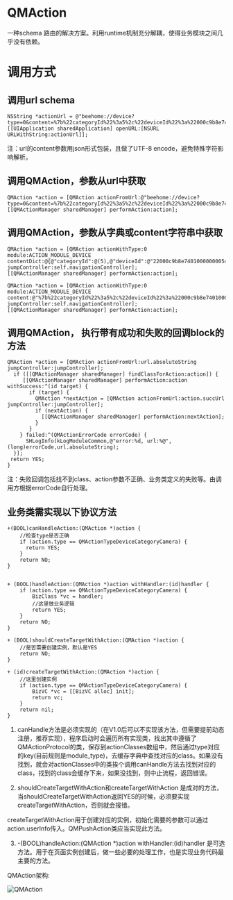 QMAction
=========
一种schema 路由的解决方案。利用runtime机制充分解耦，使得业务模块之间几乎没有依赖。

调用方式
=======
调用url schema 
---------------
    NSString *actionUrl = @"beehome://device?type=0&content=%7b%22categoryId%22%3a5%2c%22deviceId%22%3a%22000c9b8e74010000000054c415b9c1a4%22%7d";
    [[UIApplication sharedApplication] openURL:[NSURL URLWithString:actionUrl]];

注：url的content参数用json形式包装，且做了UTF-8 encode，避免特殊字符影响解析。

调用QMAction，参数从url中获取
------------------------
    QMAction *action = [QMAction actionFromUrl:@"beehome://device? type=0&content=%7b%22categoryId%22%3a5%2c%22deviceId%22%3a%22000c9b8e74010000000054c415b9c1a4%22%7d"];
    [[QMActionManager sharedManager] performAction:action];

调用QMAction，参数从字典或content字符串中获取
-----
    QMAction *action = [QMAction actionWithType:0 module:ACTION_MODULE_DEVICE contentDict:@{@"categoryId":@(5),@"deviceId":@"22000c9b8e74010000000054c415b9c1a4"} jumpController:self.navigationController];
    [[QMActionManager sharedManager] performAction:action];
    
    QMAction *action = [QMAction actionWithType:0 module:ACTION_MODULE_DEVICE content:@"%7b%22categoryId%22%3a5%2c%22deviceId%22%3a%22000c9b8e74010000000054c415b9c1a4%22%7d" jumpController:self.navigationController];
    [[QMActionManager sharedManager] performAction:action];

调用QMAction， 执行带有成功和失败的回调block的方法
---------
    QMAction *action = [QMAction actionFromUrl:url.absoluteString jumpController:jumpController];
      if ([[QMActionManager sharedManager] findClassForAction:action]) {
         [[QMActionManager sharedManager] performAction:action withSuccess:^(id target) {
           if (target) {
             QMAction *nextAction = [QMAction actionFromUrl:action.succUrl jumpController:jumpController];
             if (nextAction) {
               [[QMActionManager sharedManager] performAction:nextAction];
             }
           }
        } failed:^(QMActionErrorCode errorCode) {
          SHLogInfo(kLogModuleCommon,@"error:%d, url:%@",(long)errorCode,url.absoluteString);
      }];
     return YES;
    }

注：失败回调包括找不到class、action参数不正确、业务类定义的失败等。由调用方根据errorCode自行处理。



## 业务类需实现以下协议方法

```
+(BOOL)canHandleAction:(QMAction *)action {
    //检查type是否正确
    if (action.type == QMActionTypeDeviceCategoryCamera) {
      return YES;
    }
    return NO;
}
 

+ (BOOL)handleAction:(QMAction *)action withHandler:(id)handler {
    if (action.type == QMActionTypeDeviceCategoryCamera) {
        BizClass *vc = handler;
		//这里做业务逻辑
        return YES;
    }
    return NO;
}

+ (BOOL)shouldCreateTargetWithAction:(QMAction *)action {
	//是否需要创建实例，默认是YES
    return NO;
}

+ (id)createTargetWithAction:(QMAction *)action {
	//这里创建实例
    if (action.type == QMActionTypeDeviceCategoryCamera) {
        BizVC *vc = [[BizVC alloc] init];
        return vc;
    }
    return nil;
}
```



1. canHandle方法是必须实现的（在V1.0后可以不实现该方法，但需要提前动态注册，推荐实现），程序启动时会遍历所有实现类，找出其中遵循了QMActionProtocol的类，保存到actionClasses数组中，然后通过type对应的key(目前规则是module_type)，去缓存字典中查找对应的class。如果没有找到，就会对actionClasses中的类挨个调用canHandle方法去找到对应的class，找到的class会缓存下来，如果没找到，则中止流程，返回错误。

2. shouldCreateTargetWithAction和createTargetWithAction 是成对的方法，当shouldCreateTargetWithAction返回YES的时候，必须要实现createTargetWithAction，否则就会报错。                         

​        createTargetWithAction用于创建对应的实例，初始化需要的参数可以通过action.userInfo传入。QMPushAction类应当实现此方法。

3. -(BOOL)handleAction:(QMAction *)action withHandler:(id)handler 是可选方法。用于在页面实例创建后，做一些必要的处理工作，也是实现业务代码最主要的方法。



QMAction架构:

![QMAction](/Users/luojin/Documents/project/QMAction/QMAction.png)